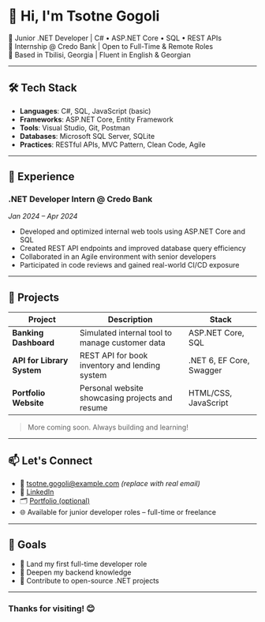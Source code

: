 # 👋 Hi, I'm Tsotne Gogoli

🎯 Junior .NET Developer | C# • ASP.NET Core • SQL • REST APIs  
💼 Internship @ Credo Bank | Open to Full-Time & Remote Roles  
📍 Based in Tbilisi, Georgia | Fluent in English & Georgian

---

## 🛠 Tech Stack

- **Languages**: C#, SQL, JavaScript (basic)
- **Frameworks**: ASP.NET Core, Entity Framework
- **Tools**: Visual Studio, Git, Postman
- **Databases**: Microsoft SQL Server, SQLite
- **Practices**: RESTful APIs, MVC Pattern, Clean Code, Agile

---

## 💼 Experience

### .NET Developer Intern @ Credo Bank  
*Jan 2024 – Apr 2024*  
- Developed and optimized internal web tools using ASP.NET Core and SQL  
- Created REST API endpoints and improved database query efficiency  
- Collaborated in an Agile environment with senior developers  
- Participated in code reviews and gained real-world CI/CD exposure

---

## 🧪 Projects

| Project | Description | Stack |
|--------|-------------|--------|
| **Banking Dashboard** | Simulated internal tool to manage customer data | ASP.NET Core, SQL |
| **API for Library System** | REST API for book inventory and lending system | .NET 6, EF Core, Swagger |
| **Portfolio Website** | Personal website showcasing projects and resume | HTML/CSS, JavaScript |

> More coming soon. Always building and learning!

---

## 📫 Let's Connect

- 📧 tsotne.gogoli@example.com *(replace with real email)*
- 💼 [LinkedIn](https://www.linkedin.com/in/tsotne-gogoli)
- 🗂️ [Portfolio (optional)](https://yourportfolio.link)
- 🌐 Available for junior developer roles – full-time or freelance

---

## 🚀 Goals

- 📌 Land my first full-time developer role
- 🧠 Deepen my backend knowledge
- 🤝 Contribute to open-source .NET projects

---

### Thanks for visiting! 😊
